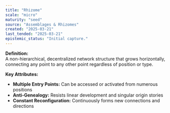 ```yaml
---
title: "Rhizome"
scale: "micro"
maturity: "seed"
source: "Assemblages & Rhizomes"
created: "2025-03-21"
last_tended: "2025-03-21"
epistemic_status: "Initial capture."
---
```

**Definition:**  
A non-hierarchical, decentralized network structure that grows horizontally, connecting any point to any other point regardless of position or type.

**Key Attributes:**  
- **Multiple Entry Points:** Can be accessed or activated from numerous positions  
- **Anti-Genealogy:** Resists linear development and singular origin stories  
- **Constant Reconfiguration:** Continuously forms new connections and directions
